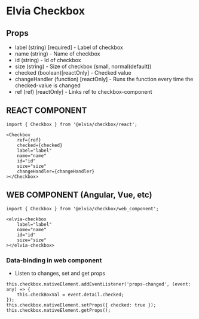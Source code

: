 # Elvia Checkbox

## Props

- label (string) [required] - Label of checkbox
- name (string) - Name of checkbox
- id (string) - Id of checkbox
- size (string) - Size of checkbox (small, normal(default))
- checked (boolean)[reactOnly] - Checked value
- changeHandler (function) [reactOnly] - Runs the function every time the checked-value is changed
- ref (ref) [reactOnly] - Links ref to checkbox-component

## REACT COMPONENT

```
import { Checkbox } from '@elvia/checkbox/react';
```

```
<Checkbox
    ref={ref}
    checked={checked}
    label="label"
    name="name"
    id="id"
    size="size"
    changeHandler={changeHandler}
></Checkbox>
```

## WEB COMPONENT (Angular, Vue, etc)

```
import { Checkbox } from '@elvia/checkbox/web_component';
```

```
<elvia-checkbox
    label="label"
    name="name"
    id="id"
    size="size"
></elvia-checkbox>
```

### Data-binding in web component

- Listen to changes, set and get props

```
this.checkbox.nativeElement.addEventListener('props-changed', (event: any) => {
    this.checkBoxVal = event.detail.checked;
});
this.checkbox.nativeElement.setProps({ checked: true });
this.checkbox.nativeElement.getProps();
```
